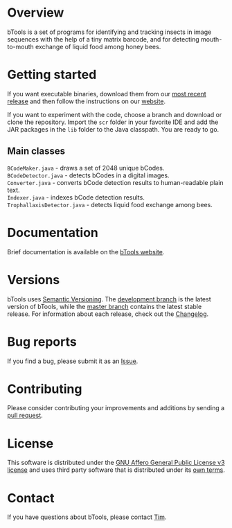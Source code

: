 # Overview

bTools is a set of programs for identifying and tracking insects in image sequences with the help of a tiny matrix barcode, and for detecting mouth-to-mouth exchange of liquid food among honey bees. 

# Getting started

If you want executable binaries, download them from our [most recent release](https://github.com/gernat/btools/releases/) and then follow the instructions on our [website](http://www.beemonitoring.igb.illinois.edu/index.html#software).

If you want to experiment with the code, choose a branch and download or clone the repository. Import the `scr` folder in your favorite IDE and add the JAR packages in the `lib` folder to the Java classpath. You are ready to go.

## Main classes

`BCodeMaker.java` - draws a set of 2048 unique bCodes.  
`BCodeDetector.java` - detects bCodes in a digital images.  
`Converter.java` - converts bCode detection results to human-readable plain text.  
`Indexer.java` - indexes bCode detection results.  
`TrophallaxisDetector.java` - detects liquid food exchange among bees.

# Documentation

Brief documentation is available on the [bTools website](http://www.beemonitoring.igb.illinois.edu/index.html#software).

# Versions

bTools uses [Semantic Versioning](http://www.semver.org). The [development branch](https://github.com/gernat/btools/tree/development) is the latest version of bTools, while the [master branch](https://github.com/gernat/btools/tree/master) contains the latest stable release. For information about each release, check out the [Changelog](https://github.com/gernat/btools/blob/development/CHANGELOG).

# Bug reports

If you find a bug, please submit it as an [Issue](https://github.com/gernat/btools/issues).

# Contributing

Please consider contributing your improvements and additions by sending a [pull request](https://github.com/gernat/btools/pulls).

# License

This software is distributed under the [GNU Affero General Public License v3 license](https://github.com/gernat/btools/blob/development/LICENSE) and uses third party software that is distributed under its [own terms](https://github.com/gernat/btools/blob/development/LICENSE-3RD-PARTY). 

# Contact

If you have questions about bTools, please contact [Tim](mailto:gernat@illinois.edu).